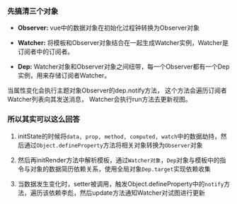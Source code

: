 ### 先搞清三个对象

- **Observer:** vue中的数据对象在初始化过程钟转换为Observer对象

- **Watcher:** 将模板和Observer对象结合在一起生成Watcher实例，Watcher是订阅者中的订阅者。

- **Dep:**  Watcher对象和Observer对象之间纽带，每一个Observer都有一个Dep实例，用来存储订阅者Watcher。

当属性变化会执行主题对象Observer的dep.notify方法， 这个方法会遍历订阅者Watcher列表向其发送消息， Watcher会执行run方法去更新视图。

### 所以其实可以这么回答

1. initState的时候将`data, prop, method, computed, watch`中的数据劫持，然后通过`Object.defineProperty`方法将相关对象转换为`Observer`对象

2. 然后再initRender方法中解析模板，通过`Watcher对象`，`Dep`对象与模板中的指令与对象的数据简历依赖关系，使用全局对象`Dep.target`实现依赖收集

3. 当数据发生变化时，setter被调用，触发Object.defineProperty中的`notify`方法，遍历该依赖李彪，然后update方法通知Watcher对试图进行更新

